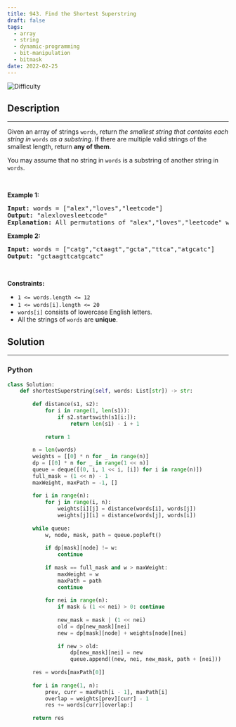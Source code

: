 ```yaml
---
title: 943. Find the Shortest Superstring
draft: false
tags: 
  - array
  - string
  - dynamic-programming
  - bit-manipulation
  - bitmask
date: 2022-02-25
---
```


![Difficulty](https://img.shields.io/badge/Difficulty-Hard-blue.svg)

## Description

---
<p>Given an array of strings <code>words</code>, return <em>the smallest string that contains each string in</em> <code>words</code> <em>as a substring</em>. If there are multiple valid strings of the smallest length, return <strong>any of them</strong>.</p>

<p>You may assume that no string in <code>words</code> is a substring of another string in <code>words</code>.</p>

<p>&nbsp;</p>
<p><strong class="example">Example 1:</strong></p>

<pre>
<strong>Input:</strong> words = [&quot;alex&quot;,&quot;loves&quot;,&quot;leetcode&quot;]
<strong>Output:</strong> &quot;alexlovesleetcode&quot;
<strong>Explanation:</strong> All permutations of &quot;alex&quot;,&quot;loves&quot;,&quot;leetcode&quot; would also be accepted.
</pre>

<p><strong class="example">Example 2:</strong></p>

<pre>
<strong>Input:</strong> words = [&quot;catg&quot;,&quot;ctaagt&quot;,&quot;gcta&quot;,&quot;ttca&quot;,&quot;atgcatc&quot;]
<strong>Output:</strong> &quot;gctaagttcatgcatc&quot;
</pre>

<p>&nbsp;</p>
<p><strong>Constraints:</strong></p>

<ul>
	<li><code>1 &lt;= words.length &lt;= 12</code></li>
	<li><code>1 &lt;= words[i].length &lt;= 20</code></li>
	<li><code>words[i]</code> consists of lowercase English letters.</li>
	<li>All the strings of <code>words</code> are <strong>unique</strong>.</li>
</ul>


## Solution

---
### Python
``` py title='find-the-shortest-superstring'
class Solution:
    def shortestSuperstring(self, words: List[str]) -> str:
        
        def distance(s1, s2):
            for i in range(1, len(s1)):
                if s2.startswith(s1[i:]):
                    return len(s1) - i + 1
            
            return 1
        
        n = len(words)
        weights = [[0] * n for _ in range(n)]
        dp = [[0] * n for _ in range(1 << n)]
        queue = deque([(0, i, 1 << i, [i]) for i in range(n)])
        full_mask = (1 << n) - 1
        maxWeight, maxPath = -1, []
        
        for i in range(n):
            for j in range(i, n):
                weights[i][j] = distance(words[i], words[j])
                weights[j][i] = distance(words[j], words[i])
        
        while queue:
            w, node, mask, path = queue.popleft()
            
            if dp[mask][node] != w:
                continue
            
            if mask == full_mask and w > maxWeight:
                maxWeight = w
                maxPath = path
                continue
            
            for nei in range(n):
                if mask & (1 << nei) > 0: continue
                
                new_mask = mask | (1 << nei)
                old = dp[new_mask][nei]
                new = dp[mask][node] + weights[node][nei]
                
                if new > old:
                    dp[new_mask][nei] = new
                    queue.append((new, nei, new_mask, path + [nei]))
        
        res = words[maxPath[0]]
        
        for i in range(1, n):
            prev, curr = maxPath[i - 1], maxPath[i]
            overlap = weights[prev][curr] - 1
            res += words[curr][overlap:]
            
        return res
            

```

